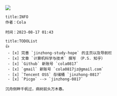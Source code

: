 
![](https://cola-picgo-1311841992.cos.ap-beijing.myqcloud.com/20230416090927.png)



```ad-tip
title:INFO
作者：Cola

时间：2023-08-17 01:43 

```

```ad-todo
title:TODOList
👍
 - [x] 完善 `jinzhong-study-hope` 的主页以及导航栏
 - [x] 文章 `计算机科学与技术` 撰写 （P.S. 知乎）
 - [x] `Github` 新账号 `cola0817` 
 - [x] `gmail` 新账号 `cola0817jz@gmail.com` 
 - [x] `Tencent OSS` 存储桶 `jinzhong-0817`
 - [x] `Picgo` --> `jinzhong-0817`
```


```ad-note
沉舟侧畔千帆过，病树前头万木春。
```


